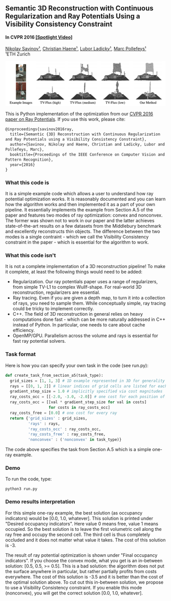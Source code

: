 ## Semantic 3D Reconstruction with Continuous Regularization and Ray Potentials Using a Visibility Consistency Constraint ##
#### In CVPR 2016 [[Spotlight Video]](https://www.youtube.com/watch?v=z3z4bO2BKhU)

[Nikolay Savinov¹](https://nsavinov.com/), [Christian Haene¹](https://scholar.google.ch/citations?user=AliuYd0AAAAJ&hl=en), [Lubor Ladicky¹](https://inf.ethz.ch/personal/ladickyl/), [Marc Pollefeys¹](https://inf.ethz.ch/personal/marc.pollefeys/) <br/>
¹ETH Zurich <br/>

<p align="center">
  <img src="misc/thin_road_sign.png" width="1024">
</p>

This is Python implementation of the optimization from our [CVPR 2016 paper on Ray Potentials](https://arxiv.org/abs/1604.02885).
If you use this work, please cite:

    @inproceedings{savinov2016ray,
      title={Semantic {3D} Reconstruction with Continuous Regularization and Ray Potentials using a Visibility Consistency Constraint},
      author={Savinov, Nikolay and Haene, Christian and Ladicky, Lubor and Pollefeys, Marc},
      booktitle={Proceedings of the IEEE Conference on Computer Vision and Pattern Recognition},
      year={2016}
    }

### What this code is

It is a simple example code which allows a user to understand how ray potential optimization works. It is reasonably documented and you can learn how the algorithm works and then implemented it as a part of your own pipeline. It essentially implements the example from Section A.5 of the paper and features two modes of ray optimization: convex and nonconvex. The former was shown not to work in our paper and the latter achieves state-of-the-art results on a few datasets from the Middlebury benchmark and excellently reconstructs thin objects. The difference between the two modes is a single contraint - which we call the Visibility Consistency constraint in the paper - which is essential for the algorithm to work.

### What this code isn't

It is not a complete implementation of a 3D reconstruction pipeline! To make it complete, at least the following things would need to be added:

* Regularization. Our ray potentials paper uses a range of regularizers, from simple TV-L1 to complex Wullf-shape. For real-world 3D reconstruction, regularizers are essential.
* Ray tracing. Even if you are given a depth map, to turn it into a collection of rays, you need to sample them. While conceptually simple, ray tracing could be tricky to implement correctly.
* C++. The field of 3D reconstruction in general relies on heavy computations done fast - which can be more naturally addressed in C++ instead of Python. In particular, one needs to care about cache efficiency.
* OpenMP/GPU. Parallelism across the volume and rays is essential for fast ray potential solvers.

### Task format

Here is how you can specify your own task in the code (see run.py):
```Python
def create_task_from_section_a5(task_type):
  grid_sizes = [1, 1, 3] # 1D example represented in 3D for generality
  rays = [[0, 1, 2]] # linear indices of grid cells are listed for each ray
  gradient_step_size = 1.0 # implicitly specified via cost magnitudes
  ray_costs_occ = [[-2.0, -3.0, -2.0]] # one cost for each position of each ray
  ray_costs_occ = [[val * gradient_step_size for val in costs]
                   for costs in ray_costs_occ]
  ray_costs_free = [0.0] # one cost for every ray
  return {'grid_sizes' : grid_sizes,
          'rays' : rays,
          'ray_costs_occ' : ray_costs_occ,
          'ray_costs_free' : ray_costs_free,
          'nonconvex' : ('nonconvex' in task_type)}
```

The code above specifies the task from Section A.5 which is a simple one-ray example.

### Demo

To run the code, type:
```Shell
python3 run.py
```
### Demo results interpretation

For this simple one-ray example, the best solution (as occupancy indicators) would be [0.0, 1.0, whatever]. This solution is printed under "Desired occupancy indicators". Here value 0 means free, value 1 means occupied. So the best solution is to leave the first volumetric cell along the ray free and occupy the second cell. The third cell is thus completely occluded and it does not matter what value it takes. The cost of this solution is -3.

The result of ray potential optimization is shown under "Final occupancy indicators". If you choose the convex mode, what you get is an in-between solution: [0.5, 0.5, >= 0.5]. This is a bad solution: the algorithm does not put the surface anywhere in particular, but rather partially profits from costs everywhere. The cost of this solution is -3.5 and it is better than the cost of the optimal solution above. To cut out this in-between solution, we propose to use a Visibility Consistency constraint. If you enable this mode (nonconvex), you will get the correct solution [0.0, 1.0, whatever].
